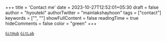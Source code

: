+++
title = 'Contact me'
date = 2023-10-27T12:52:01+05:30
draft = false
author = "hyouteki"
authorTwitter = "mainlakshayhoon"
tags = ["contact"]
keywords = ["", ""]
showFullContent = false
readingTime = true
hideComments = false
color = "green"
+++

[`GitHub`](https://github.com/Hyouteki) [`GitLab`](https://gitlab.com/Hyouteki) 